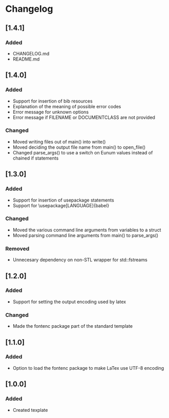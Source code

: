 # Changelog

## [1.4.1]
### Added
* CHANGELOG.md
* README.md

## [1.4.0]
### Added
* Support for insertion of bib resources
* Explanation of the meaning of possible error codes
* Error message for unknown options
* Error message if FILENAME or DOCUMENTCLASS are not provided

### Changed
* Moved writing files out of main() into write()
* Moved deciding the output file name from main() to open_file()
* Changed parse_args() to use a switch on Eunum values instead of chained if statements

## [1.3.0]
### Added
* Support for insertion of usepackage statements
* Support for \usepackage[LANGUAGE]{babel}
### Changed
* Moved the various command line arguments from variables to a struct
* Moved parsing command line arguments from main() to parse_args()
### Removed
* Unnecesary dependency on non-STL wrapper for std::fstreams

## [1.2.0]
### Added
* Support for setting the output encoding used by latex
### Changed
* Made the fontenc package part of the standard template

## [1.1.0]
### Added
* Option to load the fontenc package to make LaTex use UTF-8 encoding

## [1.0.0]
### Added
* Created texplate
